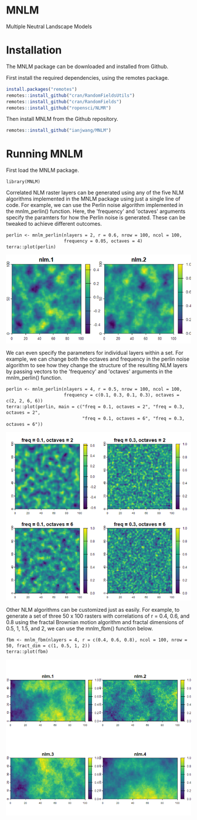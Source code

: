 # MNLM

Multiple Neutral Landscape Models

# Installation

The MNLM package can be downloaded and installed from Github.

First install the required dependencies, using the remotes package.

``` r
install.packages("remotes")
remotes::install_github("cran/RandomFieldsUtils")
remotes::install_github("cran/RandomFields")
remotes::install_github("ropensci/NLMR")
```

Then install MNLM from the Github repository.

``` r
remotes::install_github("ianjwang/MNLM")
```

# Running MNLM

First load the MNLM package.

```{r}
library(MNLM)
```

Correlated NLM raster layers can be generated using any of the five NLM algorithms implemented in the MNLM package using just a single line of code. For example, we can use the Perlin noise algorithm implemented in the mnlm_perlin() function. Here, the 'frequency' and 'octaves' arguments specify the paramters for how the Perlin noise is generated. These can be tweaked to achieve different outcomes.

```{r, warning = FALSE}
perlin <- mnlm_perlin(nlayers = 2, r = 0.6, nrow = 100, ncol = 100,
                      frequency = 0.05, octaves = 4)
terra::plot(perlin)
```

![Output](images/perlin1.png)

We can even specify the parameters for individual layers within a set. For example, we can change both the octaves and frequency in the perlin noise algorithm to see how they change the structure of the resulting NLM layers by passing vectors to the 'frequency' and 'octaves' arguments in the mnlm_perlin() function.

```{r}
perlin <- mnlm_perlin(nlayers = 4, r = 0.5, nrow = 100, ncol = 100,
                      frequency = c(0.1, 0.3, 0.1, 0.3), octaves = c(2, 2, 6, 6))
terra::plot(perlin, main = c("freq = 0.1, octaves = 2", "freq = 0.3, octaves = 2", 
                             "freq = 0.1, octaves = 6", "freq = 0.3, octaves = 6"))
```

![Output](images/perlin2.png)

Other NLM algorithms can be customized just as easily. For example, to generate a set of three 50 x 100 rasters with correlations of r = 0.4, 0.6, and 0.8 using the fractal Brownian motion algorithm and fractal dimensions of 0.5, 1, 1.5, and 2, we can use the mnlm_fbm() function below.

```{r, warning = FALSE}
fbm <- mnlm_fbm(nlayers = 4, r = c(0.4, 0.6, 0.8), ncol = 100, nrow = 50, fract_dim = c(1, 0.5, 1, 2))
terra::plot(fbm)
```

![Output](images/fbm1.png)
